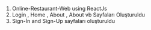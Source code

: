 1. Online-Restaurant-Web using ReactJs
2. Login , Home , About , About vb Sayfaları Oluşturuldu
3. Sign-İn and Sign-Up sayfaları oluşturuldu
